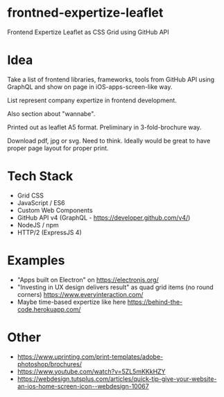 frontned-expertize-leaflet
===
Frontend Expertize Leaflet as CSS Grid using GitHub API


# Idea

Take a list of frontend libraries, frameworks, tools from GitHub API using GraphQL and show on page in iOS-apps-screen-like way.

List represent company expertize in frontend development.

Also section about "wannabe".

Printed out as leaflet A5 format. Preliminary in 3-fold-brochure way.

Download pdf, jpg or svg. Need to think. Ideally would be great to have proper page layout for proper print.

# Tech Stack

- Grid CSS
- JavaScript / ES6
- Custom Web Components
- GitHub API v4 (GraphQL - https://developer.github.com/v4/)
- NodeJS / npm
- HTTP/2 (ExpressJS 4)

# Examples
- "Apps built on Electron" on https://electronjs.org/
- "Investing in UX design delivers result" as quad grid items (no round corners) https://www.everyinteraction.com/
- Maybe time-based expertize like here https://behind-the-code.herokuapp.com/

# Other
- https://www.uprinting.com/print-templates/adobe-photoshop/brochures/
- https://www.youtube.com/watch?v=5ZL5mKKkHZY
- https://webdesign.tutsplus.com/articles/quick-tip-give-your-website-an-ios-home-screen-icon--webdesign-10067